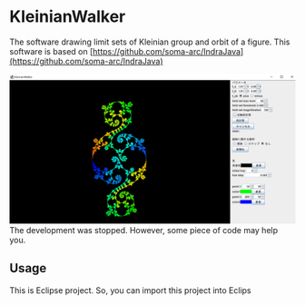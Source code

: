 # KleinianWalker
The software drawing limit sets of Kleinian group and orbit of a figure.
This software is based on [https://github.com/soma-arc/IndraJava](https://github.com/soma-arc/IndraJava)

![](./img/kleinianWalker.png)
The development was stopped. However, some piece of code may help you.

## Usage
This is Eclipse project. So, you can import this project into Eclips
